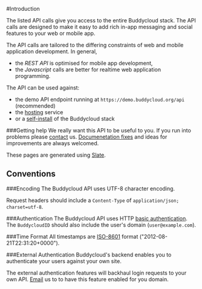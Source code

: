 #Introduction 

The listed API calls give you access to the entire Buddycloud stack. The API calls are designed to make it easy to add rich in-app messaging and social features to your web or mobile app.

The API calls are tailored to the differing constraints of web and mobile application development. In general, 

* the *REST API* is optimised for mobile app development,
* the *Javascript* calls are better for realtime web application programming.

The API can be used against:

* the demo API endpoint running at `https://demo.buddycloud.org/api` (recommended)
* the [hosting](https://hosting.buddycloud.com) service
* or a [self-install](/install) of the Buddycloud stack

###Getting help
We really want this API to be useful to you. If you run into problems please [contact](/contact) us. [Documenetation fixes](https://github.com/buddycloud/buddycloud.com/tree/master/slate/source/includes) and ideas for improvements are always welcomed.

These pages are generated using [Slate](https://github.com/tripit/slate).

## Conventions

###Encoding
The Buddycloud API uses UTF-8 character encoding.

Request headers should include a `Content-Type` of `application/json; charset=utf-8`.

###Authentication
The Buddycloud API uses HTTP [basic authentication](http://en.wikipedia.org/wiki/Basic_access_authentication). The `BuddycloudID` should also include the user's domain (`user@example.com`).

###Time Format
All timestamps are [ISO-8601](https://en.wikipedia.org/wiki/ISO_8601) format ("2012-08-21T22:31:20+0000").

###External Authentication
Buddycloud's backend enables you to authenticate your users against your own site.

The external authentication features will backhaul login requests to your own API. [Email](mailto:reach-a-developer@buddycloud.com) us to to have this feature enabled for you domain.

